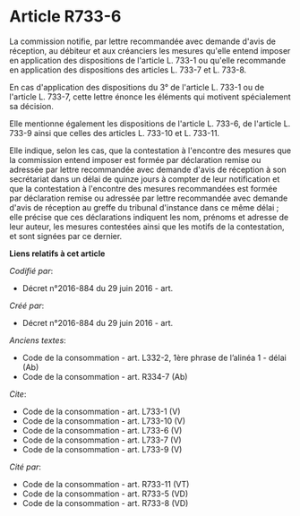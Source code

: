# Article R733-6

La commission notifie, par lettre recommandée avec demande d'avis de réception, au débiteur et aux créanciers les mesures
qu'elle entend imposer en application des dispositions de l'article L. 733-1 ou qu'elle recommande en application des
dispositions des articles L. 733-7 et L. 733-8. 

En cas d'application des dispositions du 3° de l'article L. 733-1 ou de l'article L. 733-7, cette lettre énonce les éléments
qui motivent spécialement sa décision. 

Elle mentionne également les dispositions de l'article L. 733-6, de l'article L. 733-9 ainsi que celles des articles L.
733-10 et L. 733-11. 

Elle indique, selon les cas, que la contestation à l'encontre des mesures que la commission entend imposer est formée par
déclaration remise ou adressée par lettre recommandée avec demande d'avis de réception à son secrétariat dans un délai de
quinze jours à compter de leur notification et que la contestation à l'encontre des mesures recommandées est formée par
déclaration remise ou adressée par lettre recommandée avec demande d'avis de réception au greffe du tribunal d'instance dans
ce même délai ; elle précise que ces déclarations indiquent les nom, prénoms et adresse de leur auteur, les mesures
contestées ainsi que les motifs de la contestation, et sont signées par ce dernier.

**Liens relatifs à cet article**

_Codifié par_:

  - Décret n°2016-884 du 29 juin 2016 - art.

_Créé par_:

  - Décret n°2016-884 du 29 juin 2016 - art.

_Anciens textes_:

  - Code de la consommation - art. L332-2, 1ère phrase de l’alinéa 1 - délai (Ab)
  - Code de la consommation - art. R334-7 (Ab)

_Cite_:

  - Code de la consommation - art. L733-1 (V)
  - Code de la consommation - art. L733-10 (V)
  - Code de la consommation - art. L733-6 (V)
  - Code de la consommation - art. L733-7 (V)
  - Code de la consommation - art. L733-9 (V)

_Cité par_:

  - Code de la consommation - art. R733-11 (VT)
  - Code de la consommation - art. R733-5 (VD)
  - Code de la consommation - art. R733-8 (VD)

